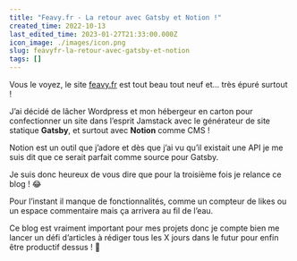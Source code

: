 ```yaml
---
title: "Feavy.fr - La retour avec Gatsby et Notion !"
created_time: 2022-10-13
last_edited_time: 2023-01-27T21:33:00.000Z
icon_image: ./images/icon.png
slug: feavyfr-la-retour-avec-gatsby-et-notion
tags: []
---
```

Vous le voyez, le site [feavy.fr](https://feavy.fr) est tout beau tout neuf et… très épuré surtout !

J’ai décidé de lâcher Wordpress et mon hébergeur en carton pour confectionner un site dans l’esprit Jamstack avec le générateur de site statique **Gatsby**, et surtout avec **Notion** comme CMS !

Notion est un outil que j’adore et dès que j’ai vu qu’il existait une API je me suis dit que ce serait parfait comme source pour Gatsby.

Je suis donc heureux de vous dire que pour la troisième fois je relance ce blog ! 😂

Pour l’instant il manque de fonctionnalités, comme un compteur de likes ou un espace commentaire mais ça arrivera au fil de l’eau.

Ce blog est vraiment important pour mes projets donc je compte bien me lancer un défi d’articles à rédiger tous les X jours dans le futur pour enfin être productif dessus ! 💪
